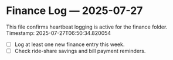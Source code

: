 # Finance Log — 2025-07-27

This file confirms heartbeat logging is active for the finance folder.
Timestamp: 2025-07-27T06:50:34.820054

- [ ] Log at least one new finance entry this week.
- [ ] Check ride-share savings and bill payment reminders.
